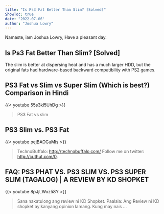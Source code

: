 ```yaml
---
title: "Is Ps3 Fat Better Than Slim? [Solved]"
ShowToc: true 
date: "2022-07-06"
author: "Joshua Lowry" 
---
```


Namaste, iam Joshua Lowry, Have a pleasant day.
## Is Ps3 Fat Better Than Slim? [Solved]
The slim is better at dispersing heat and has a much larger HDD, but the original fats had hardware-based backward compatibility with PS2 games.

## PS3 Fat vs Slim vs Super Slim (Which is best?) Comparison in Hindi
{{< youtube 55s3kl5UhDg >}}
>PS3 Fat vs slim

## PS3 Slim vs. PS3 Fat
{{< youtube pejBAOGuMis >}}
>TechnoBuffalo: http://technobuffalo.com/ Follow me on twitter: http://cuthut.com/0.

## FAQ: PS3 PHAT VS. PS3 SLIM VS. PS3 SUPER SLIM (TAGALOG) | A REVIEW BY KD SHOPKET
{{< youtube 8pJjLWxz58Y >}}
>Sana nakatulong ang review ni KD Shopket. Paalala: Ang Review ni KD shopket ay kanyang opinion lamang. Kung may nais ...

